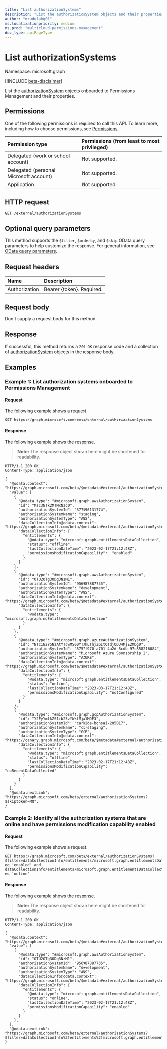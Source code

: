 ```yaml
---
title: "List authorizationSystems"
description: "List the authorizationSystem objects and their properties."
author: "mrudulahg01"
ms.localizationpriority: medium
ms.prod: "multicloud-permissions-management"
doc_type: apiPageType
---
```


# List authorizationSystems
Namespace: microsoft.graph

[!INCLUDE [beta-disclaimer](../../includes/beta-disclaimer.md)]

List the [authorizationSystem](../resources/authorizationsystem.md) objects onboarded to Permissions Management and their properties.

## Permissions
One of the following permissions is required to call this API. To learn more, including how to choose permissions, see [Permissions](/graph/permissions-reference).

|Permission type|Permissions (from least to most privileged)|
|:---|:---|
|Delegated (work or school account)|Not supported.|
|Delegated (personal Microsoft account)|Not supported.|
|Application|Not supported.|

<!--
[!INCLUDE [epm-rbac-servicenow-apis-read](../includes/rbac-for-apis/epm-rbac-servicenow-apis-read.md)]
-->

## HTTP request

<!-- {
  "blockType": "ignored"
}
-->
``` http
GET /external/authorizationSystems
```

## Optional query parameters
This method supports the `$filter`, `$orderby`, and `$skip` OData query parameters to help customize the response. For general information, see [OData query parameters](/graph/query-parameters).

## Request headers
|Name|Description|
|:---|:---|
|Authorization|Bearer {token}. Required.|

## Request body
Don't supply a request body for this method.

## Response

If successful, this method returns a `200 OK` response code and a collection of [authorizationSystem](../resources/authorizationsystem.md) objects in the response body.

## Examples

### Example 1: List authorization systems onboarded to Permissions Management

#### Request
The following example shows a request.
<!-- {
  "blockType": "request",
  "name": "list_authorizationsystem"
}
-->
``` http
GET https://graph.microsoft.com/beta/external/authorizationSystems
```


#### Response
The following example shows the response.
>**Note:** The response object shown here might be shortened for readability.
<!-- {
  "blockType": "response",
  "truncated": true,
  "@odata.type": "Collection(microsoft.graph.authorizationSystem)"
}
-->
``` http
HTTP/1.1 200 OK
Content-Type: application/json

{
  "@odata.context": "https://graph.microsoft.com/beta/$metadata#external/authorizationSystems",
  "value": [
    {
      "@odata.type": "#microsoft.graph.awsAuthorizationSystem",
      "id": "Mzc3NTk2MTMxNzc0",
      "authorizationSystemId": "377596131774",
      "authorizationSystemName": "staging",
      "authorizationSystemType": "AWS",
      "dataCollectionInfo@odata.context": "https://graph.microsoft.com/beta/$metadata#external/authorizationSystems('Mzc3NTk2MTMxNzc0')/microsoft.graph.awsAuthorizationSystem/dataCollectionInfo/$entity",
      "dataCollectionInfo": {
        "entitlements": {
          "@odata.type": "microsoft.graph.entitlementsDataCollection",
          "status": "offline",
          "lastCollectionDateTime": "2023-02-17T21:12:48Z",
          "permissionsModificationCapability":  "enabled"
        }
      }
    },
    {
      "@odata.type": "#microsoft.graph.awsAuthorizationSystem",
      "id": "OTU2OTg3ODg3NzM1",
      "authorizationSystemId": "956987887735",
      "authorizationSystemName": "development",
      "authorizationSystemType": "AWS",
      "dataCollectionInfo@odata.context": "https://graph.microsoft.com/beta/$metadata#external/authorizationSystems('OTU2OTg3ODg3NzM1')/microsoft.graph.awsAuthorizationSystem/dataCollectionInfo/$entity",
      "dataCollectionInfo": {
        "entitlements": {
          "@odata.type": "microsoft.graph.noEntitlementsDataCollection"
        }
      }
    },
    {
      "@odata.type": "#microsoft.graph.azureAuthorizationSystem",
      "id": "NTc1N2Y5NzAtYTcwMS00YTJkLThjZGItOTdjODU4MjE2MDg0",
      "authorizationSystemId": "5757f970-a701-4a2d-8cdb-97c858216084",
      "authorizationSystemName": "Microsoft Azure Sponsorship 2",
      "authorizationSystemType": "AZURE",
      "dataCollectionInfo@odata.context": "https://graph.microsoft.com/beta/$metadata#external/authorizationSystems('NTc1N2Y5NzAtYTcwMS00YTJkLThjZGItOTdjODU4MjE2MDg0')/microsoft.graph.azureAuthorizationSystem/dataCollectionInfo/$entity",
      "dataCollectionInfo": {
        "entitlements": {
          "@odata.type": "microsoft.graph.entitlementsDataCollection",
          "status": "online",
          "lastCollectionDateTime": "2023-03-17T21:12:48Z",
          "permissionsModificationCapability": "notConfigured"
        }
      }
    },
    {
      "@odata.type": "#microsoft.graph.gcpAuthorizationSystem",
      "id": "Y2FyYmlkZS1ib25zYWktMjA1MDE3",
      "authorizationSystemId": "carbide-bonsai-205017",
      "authorizationSystemName": "ck-staging",
      "authorizationSystemType": "GCP",
      "dataCollectionInfo@odata.context": "https://canary.graph.microsoft.com/beta/$metadata#external/authorizationSystems('Y2FyYmlkZS1ib25zYWktMjA1MDE3')/microsoft.graph.gcpAuthorizationSystem/dataCollectionInfo/$entity",
      "dataCollectionInfo": {
        "entitlements": {
          "@odata.type": "microsoft.graph.entitlementsDataCollection",
          "status": "offline",
          "lastCollectionDateTime": "2023-02-17T21:12:48Z",
          "permissionsModificationCapability":  "noRecentDataCollected"
        }
      }
    }
  ],
  "@odata.nextLink": "https://graph.microsoft.com/beta/external/authorizationSystems?$skiptoken=MQ",
}
```

### Example 2: Identify all the authorization systems that are online and have permissions modification capability enabled

#### Request
The following example shows a request.
<!-- {
  "blockType": "request",
  "name": "list_authorizationsystem_filter"
}
-->
``` http
GET https://graph.microsoft.com/beta/external/authorizationSystems?$filter=dataCollectionInfo/entitlements/microsoft.graph.entitlementsDataCollection/permissionsModificationCapability eq 'enabled' and dataCollectionInfo/entitlements/microsoft.graph.entitlementsDataCollection/status eq 'online'
```


#### Response
The following example shows the response.
>**Note:** The response object shown here might be shortened for readability.
<!-- {
  "blockType": "response",
  "truncated": true,
  "@odata.type": "Collection(microsoft.graph.authorizationSystem)"
}
-->
``` http
HTTP/1.1 200 OK
Content-Type: application/json

{  
  "@odata.context": "https://graph.microsoft.com/beta/$metadata#external/authorizationSystems/$entity",  
  "value": [  
    {  
      "@odata.type": "#microsoft.graph.awsAuthorizationSystem",  
      "id": "OTU2OTg3ODg3NzM1",  
      "authorizationSystemId": "956987887735",  
      "authorizationSystemName": "development",  
      "authorizationSystemType": "AWS",  
      "dataCollectionInfo@odata.context": "https://graph.microsoft.com/beta/$metadata#external/authorizationSystems('OTU2OTg3ODg3NzM1')/microsoft.graph.awsAuthorizationSystem/dataCollectionInfo/$entity",  
      "dataCollectionInfo": {  
        "entitlements": {  
          "@odata.type": "microsoft.graph.entitlementsDataCollection",  
          "status": "online",  
          "lastCollectionDateTime": "2023-02-17T21:12:48Z",  
          "permissionsModificationCapability": "enabled"  
        }  
      }  
    },  
  ],  
  "@odata.nextLink": "https://graph.microsoft.com/beta/external/authorizationSystems?$filter=dataCollectionInfo%2fentitlements%2fmicrosoft.graph.entitlementsDataCollection%2fpermissionsModificationCapability+eq+%27enabled%27+and+dataCollectionInfo%2fentitlements%2fmicrosoft.graph.entitlementsDataCollection%2fstatus+eq+%27online%27&$skiptoken=MQ",  
}  
```
